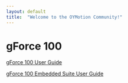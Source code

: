 ```yaml
---
layout: default
title:  "Welcome to the OYMotion Community!"
---
```


# gForce 100
[gForce 100 User Guide](doc/gForce100UserGuide)

[gForce 100 Embedded Suite User Guide](doc/gForce100EmbeddedSuiteUserGuide)
